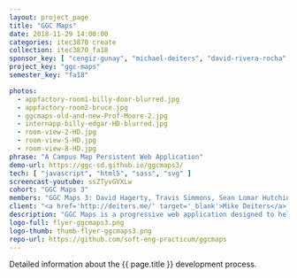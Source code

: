 ```yaml
---
layout: project_page
title: "GGC Maps"
date: 2018-11-29 14:00:00
categories: itec3870 create
collection: itec3870_fa18
sponsor_key: [ "cengiz-gunay", "michael-deiters", "david-rivera-rocha" ]
project_key: "ggc-maps"
semester_key: "fa18"

photos:
  - appfactory-room1-billy-door-blurred.jpg
  - appfactory-room2-bruce.jpg
  - ggcmaps-old-and-new-Prof-Moore-2.jpg
  - internapp-billy-edgar-HD-blurred.jpg
  - room-view-2-HD.jpg
  - room-view-5-HD.jpg
  - room-view-8-HD.jpg
phrase: "A Campus Map Persistent Web Application"
demo-url: https://ggc-sd.github.io/ggcmaps3/
tech: [ "javascript", "html5", "sass", "svg" ]
screencast-youtube: ssZTyvGVXLw
cohort: "GGC Maps 3"
members: "GGC Maps 3: David Hagerty, Travis Simmons, Sean Lomar Hutchinson, Alain Hirwa"
client: "<a href='http://deiters.me/' target='_blank'>Mike Deiters</a> and David Rivera-Rocha"
description: "GGC Maps is a progressive web application designed to help students locate rooms in the various buildings on GGC’s campus from their computer or mobile device - with or without an internet connection. New features: building W mapped (only the C3 portion and not the newly constructed wing). Safety toggle fixed and in working condition with a legend display."
logo-full: flyer-ggcmaps3.png
logo-thumb: thumb-flyer-ggcmaps3.png
repo-url: https://github.com/soft-eng-practicum/ggcmaps
---
```


Detailed information about the {{ page.title }} development process.

<!-- lightgallery -->
<script src="https://code.jquery.com/jquery-2.2.4.min.js"></script>
<script src="https://cdn.jsdelivr.net/lightgallery/1.3.7/js/lightgallery.min.js"></script>
<script src="https://cdn.jsdelivr.net/g/lg-zoom"></script>

<script type="text/javascript">
    $(document).ready(function() {
    $("body").lightGallery({
    zoom: true,
    selector: 'a#lightgallery',
    selectWithin: 'body'
    });
    });
</script>

[ggc]: http://www.ggc.edu
[gunay-ggc]: http://www.ggc.edu/about-ggc/directory/cengiz-gunay
[doloc-ggc]: http://www.ggc.edu/about-ggc/directory/anca-doloc-mihu
[create]: https://www.facebook.com/georgiagwinnett/photos/ms.c.eJxdz0EKADEMAsAflaYx0fz~;Ywt7KNTrIIqxo3IaRSkD4IornDFRV5uwX9HusMxUeQZ04Xm3FN6jHJmg0gXHRW3N4P~;0Ay4NMx8~-.bps.a.10153964573906447.1073741919.78573401446/10153964578831447/?type=3&theater
